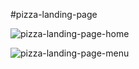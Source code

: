 #pizza-landing-page

![pizza-landing-page-home](https://github.com/Carl4WebDev/Pizza-Landing-Page/assets/118111050/113146cf-1a6a-4a19-9c78-7a511851179d)

![pizza-landing-page-menu](https://github.com/Carl4WebDev/Pizza-Landing-Page/assets/118111050/44ae66af-f430-490a-928a-8c6e53c9cee4)
